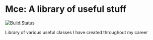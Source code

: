 Mce: A library of useful stuff
===
[![Build Status](https://secure.travis-ci.org/mceldeen/mce.png?branch=master)](http://travis-ci.org/mceldeen/Mce)

Library of various useful classes I have created throughout my career

